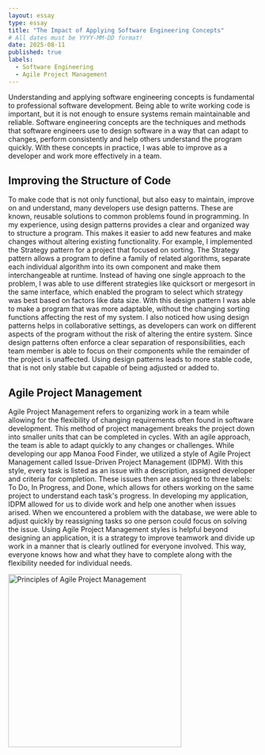 ```yaml
---
layout: essay
type: essay
title: "The Impact of Applying Software Engineering Concepts"
# All dates must be YYYY-MM-DD format!
date: 2025-08-11
published: true
labels:
  - Software Engineering
  - Agile Project Management 
---
```


Understanding and applying software engineering concepts is fundamental to professional software development. Being able to write working code is important, but it is not enough to ensure systems remain maintainable and reliable. Software engineering concepts are the techniques and methods that software engineers use to design software in a way that can adapt to changes, perform consistently and help others understand the program quickly. With these concepts in practice, I was able to improve as a developer and work more effectively in a team.

## Improving the Structure of Code
To make code that is not only functional, but also easy to maintain, improve on and understand, many developers use design patterns. These are known, reusable solutions to common problems found in programming. In my experience, using design patterns provides a clear and organized way to structure a program. This makes it easier to add new features and make changes without altering existing functionality. For example, I implemented the Strategy pattern for a project that focused on sorting. The Strategy pattern allows a program to define a family of related algorithms, separate each individual algorithm into its own component and make them interchangeable at runtime. Instead of having one single approach to the problem, I was able to use different strategies like quicksort or mergesort in the same interface, which enabled the program to select which strategy was best based on factors like data size. With this design pattern I was able to make a program that was more adaptable, without the changing sorting functions affecting the rest of my system. I also noticed how using design patterns helps in collaborative settings, as developers can work on different aspects of the program without the risk of altering the entire system. Since design patterns often enforce a clear separation of responsibilities, each team member is able to focus on their components while the remainder of the project is unaffected. Using design patterns leads to more stable code, that is not only stable but capable of being adjusted or added to. 

## Agile Project Management
Agile Project Management refers to organizing work in a team while allowing for the flexibility of changing requirements often found in software development. This method of project management breaks the project down into smaller units that can be completed in cycles. With an agile approach, the team is able to adapt quickly to any changes or challenges. While developing our app Manoa Food Finder, we utilized a style of Agile Project Management called Issue-Driven Project Management (IDPM). With this style, every task is listed as an issue with a description, assigned developer and criteria for completion. These issues then are assigned to three labels: To Do, In Progress, and Done, which allows for others working on the same project to understand each task's progress. In developing my application, IDPM allowed for us to divide work and help one another when issues arised. When we encountered a problem with the database, we were able to adjust quickly by reassigning tasks so one person could focus on solving the issue. Using Agile Project Management styles is helpful beyond designing an application, it is a strategy to improve teamwork and divide up work in a manner that is clearly outlined for everyone involved. This way, everyone knows how and what they have to complete along with the flexibility needed for individual needs.  

<img src="https://encrypted-tbn0.gstatic.com/images?q=tbn:ANd9GcR122EOwJitkBsU810jAk4aYSCXdR8o1XUZcE4Soh4rNIf8k8Z6pEvaLjGeBmgpqfFFPMw&usqp=CAU" alt="Principles of Agile Project Management" width="350">




